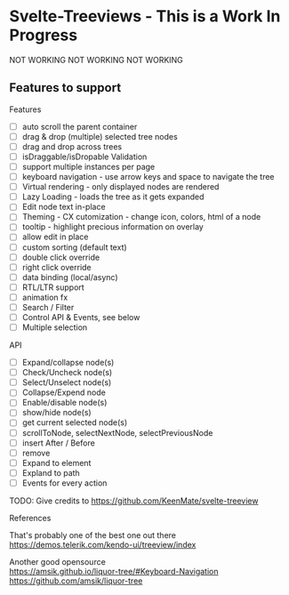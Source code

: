 # Svelte-Treeviews - This is a Work In Progress

NOT WORKING NOT WORKING NOT WORKING

## Features to support

Features

- [ ] auto scroll the parent container
- [ ] drag & drop (multiple) selected tree nodes
- [ ] drag and drop across trees
- [ ] isDraggable/isDropable Validation
- [ ] support multiple instances per page
- [ ] keyboard navigation - use arrow keys and space to navigate the tree
- [ ] Virtual rendering - only displayed nodes are rendered
- [ ] Lazy Loading - loads the tree as it gets expanded
- [ ] Edit node text in-place
- [ ] Theming - CX cutomization - change icon, colors, html of a node
- [ ] tooltip - highlight precious information on overlay
- [ ] allow edit in place
- [ ] custom sorting (default text)
- [ ] double click override
- [ ] right click override
- [ ] data binding (local/async)
- [ ] RTL/LTR support
- [ ] animation fx
- [ ] Search / Filter
- [ ] Control API & Events, see below
- [ ] Multiple selection

API

- [ ] Expand/collapse node(s)
- [ ] Check/Uncheck node(s)
- [ ] Select/Unselect node(s)
- [ ] Collapse/Expend node
- [ ] Enable/disable node(s)
- [ ] show/hide node(s)
- [ ] get current selected node(s)
- [ ] scrollToNode, selectNextNode, selectPreviousNode
- [ ] insert After / Before
- [ ] remove
- [ ] Expand to element
- [ ] Expland to path
- [ ] Events for every action

TODO:
Give credits to https://github.com/KeenMate/svelte-treeview

References

That's probably one of the best one out there  
https://demos.telerik.com/kendo-ui/treeview/index

Another good opensource  
https://amsik.github.io/liquor-tree/#Keyboard-Navigation  
https://github.com/amsik/liquor-tree
